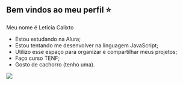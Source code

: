 ## Bem vindos ao meu perfil ⭐

Meu nome é Letícia Calixto

- Estou estudando na Alura;
- Estou tentando me desenvolver na linguagem JavaScript;
- Utilizo esse espaço para organizar e compartilhar meus projetos;
- Faço curso TENF;
- Gosto de cachorro (tenho uma).

![](https://media1.tenor.com/m/zrfygIXt9isAAAAC/welcome-happy.gif)

